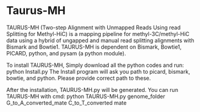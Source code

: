 # Taurus-MH

TAURUS-MH (Two-step Alignment with Unmapped Reads Using read Splitting for Methyl-HiC) is a mapping pipeline for methyl-3C/methyl-HiC data using a hybrid of ungapped and manual read splitting alignments with Bismark and Bowtie1.
TAURUS-MH is dependent on Bismark, Bowtie1, PICARD, python, and pysam (a python module).

To install TAURUS-MH, Simply download all the python codes and run:
python Install.py
The Install program will ask you path to picard, bismark, bowtie, and python. Please provide correct path to these.

After the installation, TAURUS-MH.py will be generated.
You can run TAURUS-MH with cmd: 
python TAURUS-MH.py genome_folder G_to_A_converted_mate C_to_T_converted mate
